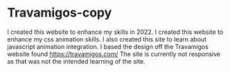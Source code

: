 # Travamigos-copy
I created this website to enhance my skills in 2022. I created this website to
enhance my css animation skills. I also created this site to learn about javascript
animation integration. I based the design off the Travamigos website found https://travamigos.com/
The site is currently not responsive as that was not the intended learning of the site.
